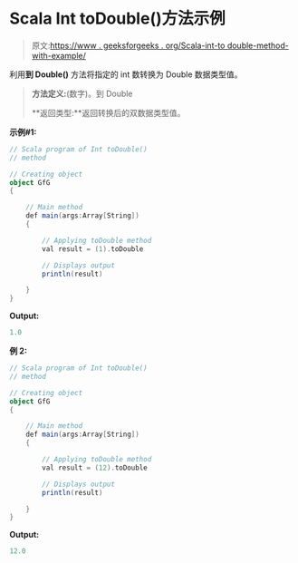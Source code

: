 # Scala Int toDouble()方法示例

> 原文:[https://www . geeksforgeeks . org/Scala-int-to double-method-with-example/](https://www.geeksforgeeks.org/scala-int-todouble-method-with-example/)

利用**到 Double()** 方法将指定的 int 数转换为 Double 数据类型值。

> **方法定义:**(数字)。到 Double
> 
> **返回类型:**返回转换后的双数据类型值。

**示例#1:**

```scala
// Scala program of Int toDouble()
// method

// Creating object
object GfG
{ 

    // Main method
    def main(args:Array[String])
    {

        // Applying toDouble method
        val result = (1).toDouble

        // Displays output
        println(result)

    }
} 
```

**Output:**

```scala
1.0

```

**例 2:**

```scala
// Scala program of Int toDouble()
// method

// Creating object
object GfG
{ 

    // Main method
    def main(args:Array[String])
    {

        // Applying toDouble method
        val result = (12).toDouble

        // Displays output
        println(result)

    }
} 
```

**Output:**

```scala
12.0

```
